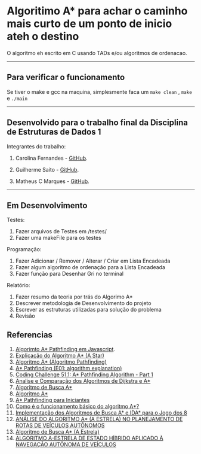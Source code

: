 # Algoritimo A* para achar o caminho mais curto de um ponto de inicio ateh o destino
O algoritmo eh escrito em C usando TADs e/ou algoritmos de ordenacao.

---

## Para verificar o funcionamento
Se tiver o make e gcc na maquina, simplesmente faca um `make clean` , `make` e `./main`

---

## Desenvolvido para o trabalho final da Disciplina de Estruturas de Dados 1
Integrantes do trabalho:

1. Carolina Fernandes -  [GitHub](https://github.com/Carolsouzaf).

2. Guilherme Saito -  [GitHub](https://github.com/GuilhermeSaito/).

3. Matheus C Marques -  [GitHub](https://github.com/matheuscamarques).

---

## Em Desenvolvimento
Testes:

1. Fazer arquivos de Testes em /testes/
2. Fazer uma makeFile para os testes

Programação: 

1. Fazer Adicionar / Remover / Alterar / Criar em Lista Encadeada
2. Fazer algum algoritmo de ordenação para a Lista Encadeada
3. Fazer função para Desenhar Gri no terminal

Relatório:

1. Fazer resumo da teoria por trás do Algorimo A*
2. Descrever metodologia de Desenvolvimento do projeto
3. Escrever as estruturas utilizadas para solução do problema
5. Revisão


## Referencias
1. [Algorimto A* Pathfinding em Javascript](https://github.com/matheuscamarques/pathfinding).
2. [Explicação do Algoritmo A* (A Star)](https://www.youtube.com/watch?v=o5_mqZKhTvw)
3. [Algoritmo A* (Algoritmo Pathfinding)](https://www.youtube.com/watch?v=SBcwxK70xIM)
4. [A* Pathfinding (E01: algorithm explanation)](https://www.youtube.com/watch?v=-L-WgKMFuhE&t=4s)
5. [Coding Challenge 51.1: A* Pathfinding Algorithm - Part 1](https://www.youtube.com/watch?v=aKYlikFAV4k)
6. [Analise e Comparação dos Algoritmos de Dijkstra e A*](https://sol.sbc.org.br/index.php/etc/article/download/9852/9750/#:~:text=O%20algoritmo%20A*%20A%2D,visitado%20ao%20n%C3%B3%20de%20destino.)
7. [Algoritmo de Busca A*](https://www.youtube.com/watch?v=UwtjG1BUHJA)
8. [Algoritmo A*](https://pt.wikipedia.org/wiki/Algoritmo_A*)
10. [A* Pathfinding para Iniciantes](https://www.inf.ufsc.br/~alexandre.goncalves.silva/courses/14s2/ine5633/trabalhos/t1/A%20%20%20Pathfinding%20para%20Iniciantes.pdf)
11. [Como é o funcionamento básico do algoritmo A*?](https://pt.stackoverflow.com/questions/328048/como-%C3%A9-o-funcionamento-b%C3%A1sico-do-algoritmo-a)
12. [Implementação dos Algoritmos de Busca A* e IDA* para o Jogo dos 8](https://www.cos.ufrj.br/~ines/courses/cos740/leila/cos740/apres_ia.pdf)
13. [ANÁLISE DO ALGORITMO A* (A ESTRELA) NO PLANEJAMENTO DE ROTAS DE VEÍCULOS AUTÔNOMOS](http://repositorio.roca.utfpr.edu.br/jspui/bitstream/1/10221/1/PG_COELE_2018_1_03.pdf)
14. [Algoritmo de Busca A* (A Estrela)](https://iaexpert.academy/2020/08/04/algoritmo-de-busca-a-a-estrela/)
15. [ALGORITMO A-ESTRELA DE ESTADO HÍBRIDO APLICADO  À NAVEGAÇÃO AUTÔNOMA DE VEÍCULOS](http://portais4.ufes.br/posgrad/teses/tese_6747_Michael%20Andre%20Goncalves%20-%20tese.pdf)